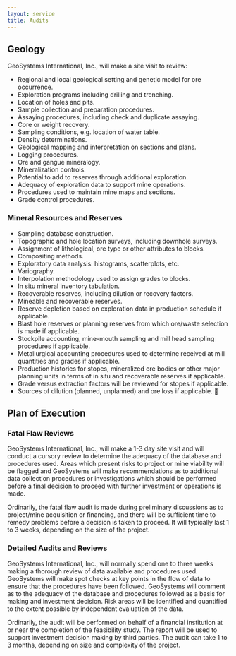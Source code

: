 ```yaml
---
layout: service
title: Audits
---
```

## Geology
 
GeoSystems International, Inc., will make a site visit to review:

* Regional and local geological setting and genetic model for ore occurrence.
* Exploration programs including drilling and trenching.
* Location of holes and pits.
* Sample collection and preparation procedures.
* Assaying procedures, including check and duplicate assaying.
* Core or weight recovery.
* Sampling conditions, e.g. location of water table.
* Density determinations.
* Geological mapping and interpretation on sections and plans.
* Logging procedures.
* Ore and gangue mineralogy.
* Mineralization controls.
* Potential to add to reserves through additional exploration.
* Adequacy of exploration data to support mine operations.
* Procedures used to maintain mine maps and sections.
* Grade control procedures.

### Mineral Resources and Reserves
 
* Sampling database construction.
* Topographic and hole location surveys, including downhole surveys.
* Assignment of lithological, ore type or other attributes to blocks.
* Compositing methods.
* Exploratory data analysis: histograms, scatterplots, etc.
* Variography.
* Interpolation methodology used to assign grades to blocks.
* In situ mineral inventory tabulation.
* Recoverable reserves, including dilution or recovery factors.
* Mineable and recoverable reserves.
* Reserve depletion based on exploration data in production schedule if applicable.
* Blast hole reserves or planning reserves from which ore/waste selection is made if applicable.
* Stockpile accounting, mine-mouth sampling and mill head sampling procedures if applicable.
* Metallurgical accounting procedures used to determine received at mill quantities and grades if applicable.
* Production histories for stopes, mineralized ore bodies or other major planning units in terms of in situ and recoverable reserves if applicable.
* Grade versus extraction factors will be reviewed for stopes if applicable.
* Sources of dilution (planned, unplanned) and ore loss if applicable.

## Plan of Execution
 
### Fatal Flaw Reviews
 
GeoSystems International, Inc., will make a 1-3 day site visit and will conduct a cursory review to determine the adequacy of the database and procedures used.  Areas which present risks to project or mine viability will be flagged and GeoSystems will make recommendations as to additional data collection procedures or investigations which should be performed before a final decision to proceed with further investment or operations is made.
 
Ordinarily, the fatal flaw audit is made during preliminary discussions as to project/mine acquisition or financing, and there will be sufficient time to remedy problems before a decision is taken to proceed.  It will typically last 1 to 3 weeks, depending on the size of the project.
 
### Detailed Audits and Reviews
 
GeoSystems International, Inc., will normally spend one to three weeks making a thorough review of data available and procedures used.  GeoSystems will make spot checks at key points in the flow of data to ensure that the procedures have been followed.  GeoSystems will comment as to the adequacy of the database and procedures followed as a basis for making and investment decision.  Risk areas will be identified and quantified to the extent possible by independent evaluation of the data.
 
Ordinarily, the audit will be performed on behalf of a financial institution at or near the completion of the feasibility study.  The report will be used to support investment decision making by third parties. The audit can take 1 to 3 months, depending on size and complexity of the project.

